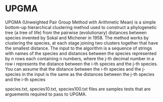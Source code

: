 # UPGMA
UPGMA (Unweighted Pair Group Method with Arithmetic Mean) is a simple bottom-up hierarchical clustering method used to construct a phylogenetic tree (a tree of life) from the pairwise (evolutionary) distances between species invented by Sokal and Michener in 1958. The method works by clustering the species, at each stage joining two clusters together that have the smallest distance. The input to the algorithm is a sequence of strings with names of the species and distances between the species represented by n rows each containing n numbers, where the j-th decimal number in a row i represents the distance between the i-th species and the j-th species. You can assume that the distance between the i-th species and the j-species in the input is the same as the distances between the j-th species and the i-th species


species.txt, species10.txt, species100.txt files are samples tests that are arguements required to pass to UPGMA.
